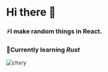# Hi there 👋

### ⚡I make random things in React.

### 🌱Currently learning *Rust*
<img src="https://github-readme-stats.vercel.app/api/top-langs?username=chxry&cache_seconds=0&hide=c%23&langs_count=20&theme=dark&bg_color=111111&title_color=ffffff&text_color=ffffff&cache_seconds=1800&locale=en&layout=compact" alt="chxry" />
